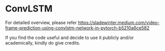 # ConvLSTM

For detailed overview, please refer 
https://sladewinter.medium.com/video-frame-prediction-using-convlstm-network-in-pytorch-b5210a6ce582

If you find the code useful and decide to use it publicly and/or academically, kindly do give credits.